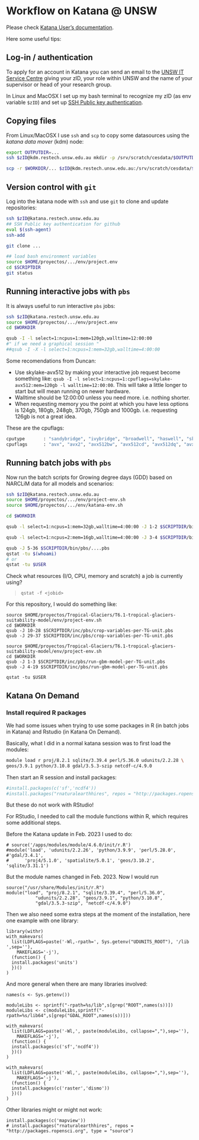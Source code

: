 # Workflow on Katana @ UNSW

Please check [Katana User’s documentation](https://unsw-restech.github.io/index.html).

Here some useful tips:

## Log-in / authentication

To apply for an account in Katana you can send an email to the [UNSW IT Service Centre](mailto:ITServiceCentre@unsw.edu.au) giving your zID, your role within UNSW and the name of your supervisor or head of your research group.

In Linux and MacOSX I set up my bash terminal to recognize my zID (as env variable `$zID`) and set up [SSH Public key authentication](https://www.ssh.com/ssh/public-key-authentication).

## Copying files

From Linux/MacOSX I use `ssh` and `scp` to copy some datasources using the *katana data mover* (kdm) node:

```sh
export OUTPUTDIR=...
ssh $zID@kdm.restech.unsw.edu.au mkdir -p /srv/scratch/cesdata/$OUTPUTDIR

scp -r $WORKDIR/... $zID@kdm.restech.unsw.edu.au:/srv/scratch/cesdata/$OUTPUTDIR
```

## Version control with `git`

Log into the katana node with `ssh` and use `git` to clone and update repositories:

```sh
ssh $zID@katana.restech.unsw.edu.au
## SSH Public key authentication for github
eval $(ssh-agent)
ssh-add

git clone ...

## load bash environment variables
source $HOME/proyectos/.../env/project.env
cd $SCRIPTDIR
git status
```

## Running interactive jobs with `pbs`

It is always useful to run interactive `pbs` jobs:

```sh
ssh $zID@katana.restech.unsw.edu.au
source $HOME/proyectos/.../env/project.env
cd $WORKDIR

qsub -I -l select=1:ncpus=1:mem=120gb,walltime=12:00:00
#" if we need a graphical session "
##qsub -I -X -l select=1:ncpus=1:mem=32gb,walltime=4:00:00

```


Some recomendations from Duncan:

* Use skylake-avx512 by making your interactive job request become something like: `qsub -I -l select=1:ncpus=1:cpuflags=skylake-avx512:mem=120gb -l walltime=12:00:00`. This will take a little longer to start but will mean running on newer hardware.
* Walltime should be 12:00:00 unless you need more. i.e. nothing shorter.
* When requesting memory you the point at which you have less options is 124gb, 180gb, 248gb, 370gb, 750gb and 1000gb. i.e. requesting 126gb is not a great idea.

These are the cpuflags:
```sh
cputype       : "sandybridge", "ivybridge", "broadwell", "haswell", "skylake-avx512"
cpuflags      : "avx", "avx2", "avx512bw", "avx512cd", "avx512dq", "avx512f", "avx512vl", "avx512vnni", "avx512_vnni"
```

## Running batch jobs with `pbs`

Now run the batch scripts for Growing degree days (GDD) based on NARCLiM data for all models and scenarios:

```sh
ssh $zID@katana.restech.unsw.edu.au
source $HOME/proyectos/.../env/project-env.sh
source $HOME/proyectos/.../env/katana-env.sh

cd $WORKDIR

qsub -l select=1:ncpus=1:mem=32gb,walltime=4:00:00 -J 1-2 $SCRIPTDIR/bin/pbs/....pbs

qsub -l select=1:ncpus=2:mem=16gb,walltime=4:00:00 -J 3-4 $SCRIPTDIR/bin/pbs/....pbs

qsub -J 5-36 $SCRIPTDIR/bin/pbs/....pbs
qstat -tu $(whoami)
# or 
qstat -tu $USER

```

Check what resources (I/O, CPU, memory and scratch) a job is currently using?
> `qstat -f <jobid>`

For this repository, I would do something like:

```{bash}
source $HOME/proyectos/Tropical-Glaciers/T6.1-tropical-glaciers-suitability-model/env/project-env.sh
cd $WORKDIR
qsub -J 10-28 $SCRIPTDIR/inc/pbs/crop-variables-per-TG-unit.pbs
qsub -J 29-37 $SCRIPTDIR/inc/pbs/crop-variables-per-TG-unit.pbs
```


```{bash}
source $HOME/proyectos/Tropical-Glaciers/T6.1-tropical-glaciers-suitability-model/env/project-env.sh
cd $WORKDIR
qsub -J 1-3 $SCRIPTDIR/inc/pbs/run-gbm-model-per-TG-unit.pbs
qsub -J 4-19 $SCRIPTDIR/inc/pbs/run-gbm-model-per-TG-unit.pbs

qstat -tu $USER
```


## Katana On Demand

### Install required R packages 

We had some issues when trying to use some packages in R (in batch jobs in Katana) and Rstudio (in Katana On Demand).

Basically, what I did in a normal katana session was to first load the modules:


```sh
module load r proj/8.2.1 sqlite/3.39.4 perl/5.36.0 udunits/2.2.28 \
geos/3.9.1 python/3.10.8 gdal/3.5.3-szip netcdf-c/4.9.0
```
Then start an R session and install packages:

```R
#install.packages(c('sf','ncdf4'))
#install.packages("rnaturalearthhires", repos = "http://packages.ropensci.org", type = "source")
```
But these do not work with RStudio!

For RStudio, I needed to call the module functions within R, which requires some additional steps.

Before the Katana update in Feb. 2023 I used to do:

```{r}
# source('/apps/modules/module/4.6.0/init/r.R')
#module('load', 'udunits/2.2.26', 'python/3.9.9', 'perl/5.28.0',
#'gdal/3.4.1',
#      'proj4/5.1.0', 'spatialite/5.0.1', 'geos/3.10.2', 'sqlite/3.31.1')
```

But the module names changed in Feb. 2023. Now I would run

```{r}
source("/usr/share/Modules/init/r.R")
module("load", "proj/8.2.1", "sqlite/3.39.4", "perl/5.36.0",
	       "udunits/2.2.28", "geos/3.9.1", "python/3.10.8",
	       "gdal/3.5.3-szip", "netcdf-c/4.9.0")
```

Then we also need some extra steps at the moment of the installation, here one example with one library:

```{r}
library(withr)
with_makevars(
  list(LDFLAGS=paste('-Wl,-rpath=', Sys.getenv("UDUNITS_ROOT"), '/lib ',sep=''), 
    MAKEFLAGS='-j'),
  (function() {
  install.packages('units')
  })()
)
```

And more general when there are many libraries involved:

```{r}
names(s <- Sys.getenv()) 

moduleLibs <- sprintf("-rpath=%s/lib",s[grep("ROOT",names(s))])
moduleLibs <- c(moduleLibs,sprintf("-rpath=%s/lib64",s[grep("GDAL_ROOT",names(s))]))

with_makevars(
  list(LDFLAGS=paste('-Wl,', paste(moduleLibs, collapse=","),sep=''), 
    MAKEFLAGS='-j'),
  (function() {
  install.packages(c('sf','ncdf4'))
  })()
)

with_makevars(
  list(LDFLAGS=paste('-Wl,', paste(moduleLibs, collapse=","),sep=''), 
    MAKEFLAGS='-j'),
  (function() {
  install.packages(c('raster','dismo'))
  })()
)
```

Other libraries might or might not work:

```{r}
install.packages(c('mapview'))
# install.packages("rnaturalearthhires", repos = "http://packages.ropensci.org", type = "source")
```



